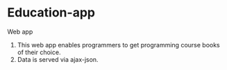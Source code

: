 # Education-app
Web app
1. This web app enables programmers to get programming course books of their choice.
2. Data is served via ajax-json.
